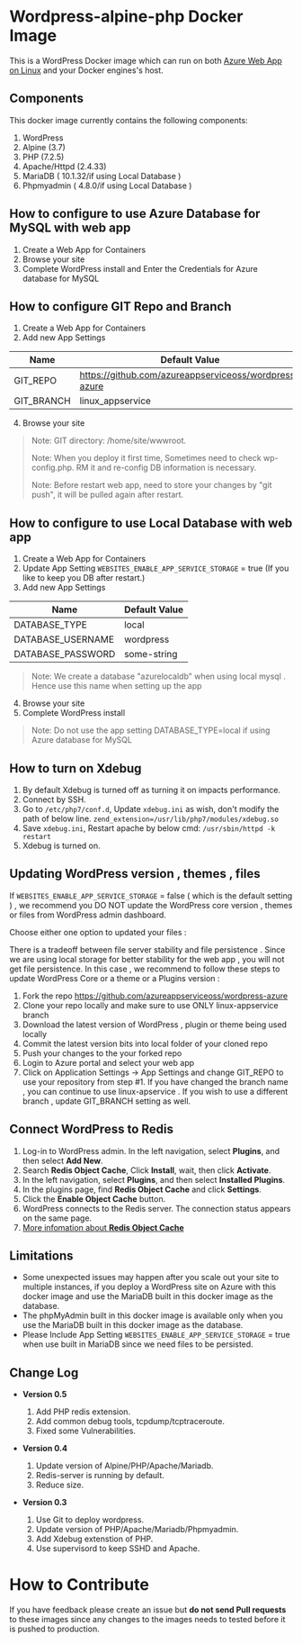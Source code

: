 # Wordpress-alpine-php Docker Image 
This is a WordPress Docker image which can run on both [Azure Web App on Linux](https://docs.microsoft.com/en-us/azure/app-service-web/app-service-linux-intro) and your Docker engines's host.

## Components
This docker image currently contains the following components:

1. WordPress
2. Alpine (3.7)
3. PHP (7.2.5)
4. Apache/Httpd (2.4.33)
5. MariaDB ( 10.1.32/if using Local Database )
6. Phpmyadmin ( 4.8.0/if using Local Database )

## How to configure to use Azure Database for MySQL with web app 
1. Create a Web App for Containers
2. Browse your site
3. Complete WordPress install and Enter the Credentials for Azure database for MySQL 

## How to configure GIT Repo and Branch
1. Create a Web App for Containers 
2. Add new App Settings

Name | Default Value
---- | -------------
GIT_REPO | https://github.com/azureappserviceoss/wordpress-azure
GIT_BRANCH | linux_appservice

4. Browse your site

>Note: GIT directory: /home/site/wwwroot.
>
>Note: When you deploy it first time, Sometimes need to check wp-config.php. RM it and re-config DB information is necessary.
>
>Note: Before restart web app, need to store your changes by "git push", it will be pulled again after restart.
>

## How to configure to use Local Database with web app 
1. Create a Web App for Containers 
2. Update App Setting ```WEBSITES_ENABLE_APP_SERVICE_STORAGE``` = true (If you like to keep you DB after restart.)
3. Add new App Settings 

Name | Default Value
---- | -------------
DATABASE_TYPE | local
DATABASE_USERNAME | wordpress
DATABASE_PASSWORD | some-string
>Note: We create a database "azurelocaldb" when using local mysql . Hence use this name when setting up the app

4. Browse your site 
5. Complete WordPress install

>Note: Do not use the app setting DATABASE_TYPE=local if using Azure database for MySQL

## How to turn on Xdebug
1. By default Xdebug is turned off as turning it on impacts performance.
2. Connect by SSH.
3. Go to ```/etc/php7/conf.d```,  Update ```xdebug.ini``` as wish, don't modify the path of below line.
```zend_extension=/usr/lib/php7/modules/xdebug.so```
4. Save ```xdebug.ini```, Restart apache by below cmd:
```/usr/sbin/httpd -k restart```
5. Xdebug is turned on.

## Updating WordPress version , themes , files

If ```WEBSITES_ENABLE_APP_SERVICE_STORAGE``` = false  ( which is the default setting ) , we recommend you DO NOT update the WordPress core version , themes or files from WordPress admin dashboard.

Choose either one option to updated your files :

There is a tradeoff between file server stability and file persistence . Since we are using local storage for better stability for the web app , you will not get file persistence.  In this case , we recommend to follow these steps to update WordPress Core  or a theme or a Plugins version :
1.	Fork the repo https://github.com/azureappserviceoss/wordpress-azure
2.	Clone your repo locally and make sure to use ONLY linux-appservice branch
3.	Download the latest version of WordPress , plugin or theme being used locally
4.	Commit the latest version bits into local folder of your cloned repo
5.	Push your changes to the your forked repo
6.	Login to Azure portal and select your web app
7.	Click on Application Settings -> App Settings and change GIT_REPO to use your repository from step #1. If you have changed the branch name , you can continue to use linux-apservice . If you wish to use a different branch , update GIT_BRANCH setting as well. 

## Connect WordPress to Redis
1. Log-in to WordPress admin. In the left navigation, select **Plugins**, and then select **Add New**.
2. Search **Redis Object Cache**, Click **Install**, wait, then click **Activate**.
3. In the left navigation, select **Plugins**, and then select **Installed Plugins**.
4. In the plugins page, find **Redis Object Cache** and click **Settings**.
5. Click the **Enable Object Cache** button.
6. WordPress connects to the Redis server. The connection status appears on the same page.
7. [More infomation about **Redis Object Cache**](https://wordpress.org/plugins/redis-cache)

## Limitations
- Some unexpected issues may happen after you scale out your site to multiple instances, if you deploy a WordPress site on Azure with this docker image and use the MariaDB built in this docker image as the database.
- The phpMyAdmin built in this docker image is available only when you use the MariaDB built in this docker image as the database.
- Please Include  App Setting ```WEBSITES_ENABLE_APP_SERVICE_STORAGE``` = true  when use built in MariaDB since we need files to be persisted.

## Change Log
- **Version 0.5**
  1. Add PHP redis extension.
  2. Add common debug tools, tcpdump/tcptraceroute.
  3. Fixed some Vulnerabilities.
  
- **Version 0.4**
  1. Update version of Alpine/PHP/Apache/Mariadb.
  2. Redis-server is running by default.
  3. Reduce size.

- **Version 0.3**
  1. Use Git to deploy wordpress.
  2. Update version of PHP/Apache/Mariadb/Phpmyadmin.
  3. Add Xdebug extenstion of PHP.
  4. Use supervisord to keep SSHD and Apache.

# How to Contribute
If you have feedback please create an issue but **do not send Pull requests** to these images since any changes to the images needs to tested before it is pushed to production. 
